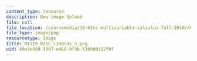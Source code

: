```yaml
---
content_type: resource
description: New image Upload
file: null
file_location: /coursemedia/18-02sc-multivariable-calculus-fall-2010/49e3e9003397e4609f3b53b9d0392f0f_MIT18_02SC_L15Brds_5.png
file_type: image/png
resourcetype: Image
title: MIT18_02SC_L15Brds_5.png
uid: 49e3e900-3397-e460-9f3b-53b9d0392f0f
---
```

